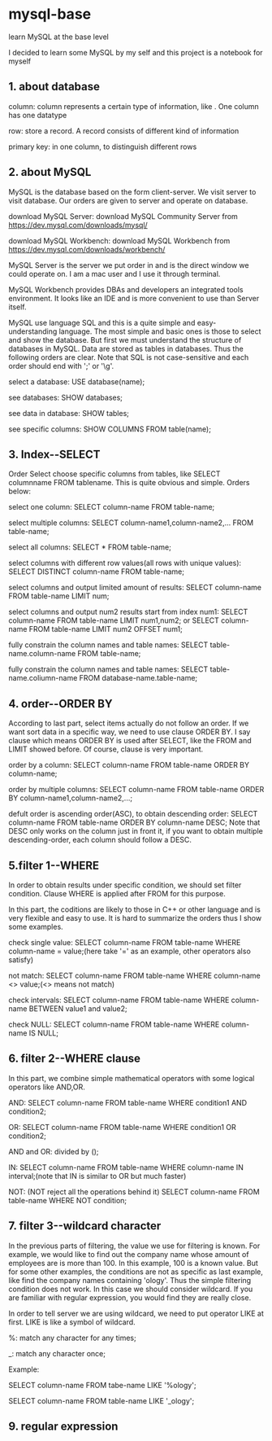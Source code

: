 # mysql-base
learn MySQL at the base level

I decided to learn some MySQL by my self and this project is a notebook for myself
## 1. about database
column: column represents a certain type of information, like . One column has one datatype

row: store a record. A record consists of different kind of information

primary key: in one column, to distinguish different rows
## 2. about MySQL
MySQL is the database based on the form client-server. We visit server to visit database. Our orders are given to server and operate on database.

download MySQL Server: download MySQL Community Server from https://dev.mysql.com/downloads/mysql/

download MySQL Workbench: download MySQL Workbench from https://dev.mysql.com/downloads/workbench/

MySQL Server is the server we put order in and is the direct window we could operate on. I am a mac user and I use it through terminal.

MySQL Workbench provides DBAs and developers an integrated tools environment. It looks like an IDE and is more convenient to use than Server itself.

MySQL use language SQL and this is a quite simple and easy-understanding language. The most simple and basic ones is those to select and show the database. But first we must understand the structure of databases in MySQL. Data are stored as tables in databases. Thus the following orders are clear. Note that SQL is not case-sensitive and each order should end with ';' or '\g'.

select a database: USE database(name);

see databases: SHOW databases;

see data in database: SHOW tables;

see specific columns: SHOW COLUMNS FROM table(name);

## 3. Index--SELECT
Order Select choose specific columns from tables, like SELECT columnname FROM tablename. This is quite obvious and simple. Orders below:

select one column: SELECT column-name FROM table-name;

select multiple columns: SELECT column-name1,column-name2,... FROM table-name;

select all columns: SELECT * FROM table-name;

select columns with different row values(all rows with unique values): SELECT DISTINCT column-name FROM table-name;

select columns and output limited amount of results: SELECT column-name FROM table-name LIMIT num;

select columns and output num2 results start from index num1: SELECT column-name FROM table-name LIMIT num1,num2; or SELECT column-name FROM table-name LIMIT num2 OFFSET num1;

fully constrain the column names and table names: SELECT table-name.column-name FROM table-name;

fully constrain the column names and table names: SELECT table-name.coliumn-name FROM database-name.table-name;

## 4. order--ORDER BY
According to last part, select items actually do not follow an order. If we want sort data in a specific way, we need to use clause ORDER BY. I say clause which means ORDER BY is used after SELECT, like the FROM and LIMIT showed before. Of course, clause is very important. 

order by a column: SELECT column-name FROM table-name ORDER BY column-name;

order by multiple columns: SELECT column-name FROM table-name ORDER BY column-name1,column-name2,...;

defult order is ascending order(ASC), to obtain descending order: SELECT column-name FROM table-name ORDER BY column-name DESC; Note that DESC only works on the column just in front it, if you want to obtain multiple descending-order, each column should follow a DESC.

## 5.filter 1--WHERE
In order to obtain results under specific condition, we should set filter condition. Clause WHERE is applied after FROM for this purpose.

In this part, the coditions are likely to those in C++ or other language and is very flexible and easy to use. It is hard to summarize the orders thus I show some examples.

check single value: SELECT column-name FROM table-name WHERE column-name = value;(here take '=' as an example, other operators also satisfy)

not match: SELECT column-name FROM table-name WHERE column-name <> value;(<> means not match)

check intervals: SELECT column-name FROM table-name WHERE column-name BETWEEN value1 and value2;

check NULL: SELECT column-name FROM table-name WHERE column-name IS NULL;

## 6. filter 2--WHERE clause
In this part, we combine simple mathematical operators with some logical operators like AND,OR.

AND: SELECT column-name FROM table-name WHERE condition1 AND condition2;

OR: SELECT column-name FROM table-name WHERE condition1 OR condition2;

AND and OR: divided by ();

IN: SELECT column-name FROM table-name WHERE column-name IN interval;(note that IN is similar to OR but much faster)

NOT: (NOT reject all the operations behind it) SELECT column-name FROM table-name WHERE NOT condition;

## 7. filter 3--wildcard character
In the previous parts of filtering, the value we use for filtering is known. For example, we would like to find out the company name whose amount of employees are is more than 100. In this example, 100 is a known value. But for some other examples, the conditions are not as specific as last example, like find the company names containing 'ology'. Thus the simple filtering condition does not work. In this case we should consider wildcard. If you are familiar with regular expression, you would find they are really close.

In order to tell server we are using wildcard, we need to put operator LIKE at first. LIKE is like a symbol of wildcard.

%: match any character for any times;

\_: match any character once;

Example: 

SELECT column-name FROM tabe-name LIKE '%ology';

SELECT column-name FROM table-name LIKE '\_ology';

## 9. regular expression




